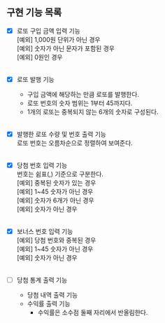 ## 구현 기능 목록

- [x] 로또 구입 금액 입력 기능<br>
[예외] 1,000원 단위가 아닌 경우<br>
[예외] 숫자가 아닌 문자가 포함된 경우<br>
[예외] 0원인 경우<br><br>

- [x] 로또 발행 기능
  - 구입 금액에 해당하는 만큼 로또를 발행한다. 
  - 로또 번호의 숫자 범위는 1부터 45까지다.
  - 1개의 로또는 중복되지 않는 6개의 숫자로 구성된다.<br><br> 
- [x] 발행한 로또 수량 및 번호 출력 기능<br>
 로또 번호는 오름차순으로 정렬하여 보여준다.<br><br>


- [x] 당첨 번호 입력 기능<br>
번호는 쉼표(,) 기준으로 구분한다.<br>
    [예외] 중복된 숫자가 있는 경우<br>
    [예외] 1~45 숫자가 아닌 경우<br>
    [예외] 숫자가 6개가 아닌 경우<br>
    [예외] 숫자가 아닌 경우<br><br>


- [x] 보너스 번호 입력 기능<br>
[예외] 당첨 번호와 중복된 경우<br>
[예외] 1~45 숫자가 아닌 경우<br>
[예외] 숫자가 아닌 경우<br><br>


- [ ] 당첨 통계 출력 기능
  - 당첨 내역 출력 기능 
  - 수익률 출력 기능
    - 수익률은 소수점 둘째 자리에서 반올림한다.
    